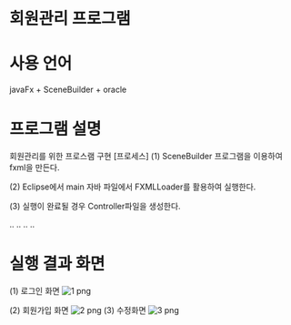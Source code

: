 # 회원관리 프로그램

# 사용 언어
  javaFx + SceneBuilder + oracle
# 프로그램 설명  
회원관리를 위한 프로스램 구현
[프로세스]
(1) SceneBuilder 프로그램을 이용하여 fxml을 만든다.

(2) Eclipse에서 main 자바 파일에서 FXMLLoader를 활용하여 실행한다.

(3) 실행이 완료될 경우 Controller파일을 생성한다.

..
..
..
..

# 실행 결과 화면
(1) 로그인 화면
![1 png](https://user-images.githubusercontent.com/88234731/141294755-6ab6e8cf-0c5e-4535-9074-5307a7160449.jpg)

(2) 회원가입 화면
![2 png](https://user-images.githubusercontent.com/88234731/141292942-b9d660a6-9e8f-4de8-aba1-d51b27694f87.jpg)
(3) 수정화면
![3 png](https://user-images.githubusercontent.com/88234731/141292944-a602f374-ffbe-4a28-964b-4c49a447d059.jpg)
